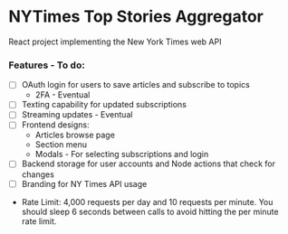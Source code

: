 # NYTimes Top Stories Aggregator
React project implementing the New York Times web API
### Features - To do:
- [ ] OAuth login for users to save articles and subscribe to topics
  * 2FA - Eventual
- [ ] Texting capability for updated subscriptions
- [ ] Streaming updates - Eventual
- [ ] Frontend designs:
  * Articles browse page
  * Section menu
  * Modals - For selecting subscriptions and login
- [ ] Backend storage for user accounts and Node actions that check for changes
- [ ] Branding for NY Times API usage

* Rate Limit: 4,000 requests per day and 10 requests per minute. You should sleep 6 seconds between calls to avoid hitting the per minute rate limit.
